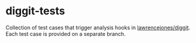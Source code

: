 # diggit-tests

Collection of test cases that trigger analysis hooks in
[lawrencejones/diggit](https://github.com/lawrencejones/diggit). Each test case
is provided on a separate branch.

